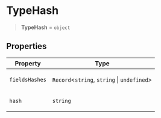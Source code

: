 # TypeHash

> **TypeHash** = `object`

## Properties

<table>
<thead>
<tr>
<th>Property</th>
<th>Type</th>
</tr>
</thead>
<tbody>
<tr>
<td>

<a id="fieldshashes"></a> `fieldsHashes`

</td>
<td>

`Record`\<`string`, `string` \| `undefined`\>

</td>
</tr>
<tr>
<td>

<a id="hash"></a> `hash`

</td>
<td>

`string`

</td>
</tr>
</tbody>
</table>
